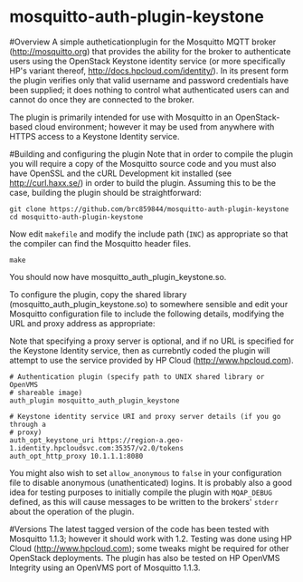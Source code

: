 mosquitto-auth-plugin-keystone
==============================

#Overview
A simple autheticationplugin for the Mosquitto MQTT broker (http://mosquitto.org) that
provides the ability for the broker to authenticate users using the OpenStack
Keystone identity service (or more specifically HP's variant thereof,
http://docs.hpcloud.com/identity/). In its present form the plugin verifies
only that valid username and password credentials have been supplied; it does
nothing to control what authenticated users can and cannot do once they are
connected to the broker.

The plugin is primarily intended for use with Mosquitto in an OpenStack-based cloud 
environment; however it may be used from anywhere with HTTPS access to a Keystone Identity service. 

#Building and configuring the plugin 
Note that in order to compile the plugin
you will require a copy of the Mosquitto source code and you must also have
OpenSSL and the cURL Development kit installed (see http://curl.haxx.se/) in
order to build the plugin. Assuming this to be the case, building the plugin
should be straightforward:

    git clone https://github.com/brc859844/mosquitto-auth-plugin-keystone
    cd mosquitto-auth-plugin-keystone

Now edit `makefile` and modify the include path (`INC`) as appropriate so that
the compiler can find the Mosquitto header files.

    make

You should now have mosquitto_auth_plugin_keystone.so.

To configure the plugin, copy the shared library
(mosquitto_auth_plugin_keystone.so) to somewhere sensible and edit your
Mosquitto configuration file to include the following details, modifying the
URL and proxy address as appropriate:

Note that specifying a proxy server is optional, and if no URL is specified for
the Keystone Identity service, then as currebntly coded the plugin will attempt
to use the service provided by HP Cloud (http://www.hpcloud.com).

    # Authentication plugin (specify path to UNIX shared library or OpenVMS
    # shareable image)
    auth_plugin mosquitto_auth_plugin_keystone

    # Keystone identity service URI and proxy server details (if you go through a
    # proxy)
    auth_opt_keystone_uri https://region-a.geo-1.identity.hpcloudsvc.com:35357/v2.0/tokens
    auth_opt_http_proxy 10.1.1.1:8080

You might also wish to set `allow_anonymous` to `false` in your configuration
file to disable anonymous (unathenticated) logins. It is probably also a good
idea for testing purposes to initially compile the plugin with `MQAP_DEBUG`
defined, as this will cause messages to be written to the brokers' `stderr`
about the operation of the plugin.

#Versions 
The latest tagged version of the code has been tested with Mosquitto
1.1.3; however it should work with 1.2. Testing was done using HP Cloud
(http://www.hpcloud.com); some tweaks might be required for other OpenStack
deployments. The plugin has also be tested on HP OpenVMS Integrity using an OpenVMS port of Mosquitto 1.1.3.

